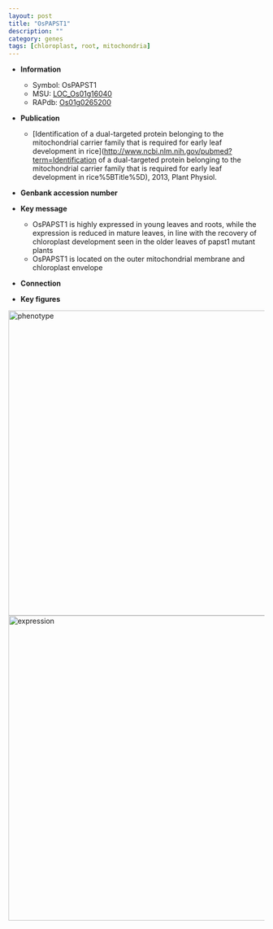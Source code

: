 ```yaml
---
layout: post
title: "OsPAPST1"
description: ""
category: genes
tags: [chloroplast, root, mitochondria]
---
```


* **Information**  
    + Symbol: OsPAPST1  
    + MSU: [LOC_Os01g16040](http://rice.plantbiology.msu.edu/cgi-bin/ORF_infopage.cgi?orf=LOC_Os01g16040)  
    + RAPdb: [Os01g0265200](http://rapdb.dna.affrc.go.jp/viewer/gbrowse_details/irgsp1?name=Os01g0265200)  

* **Publication**  
    + [Identification of a dual-targeted protein belonging to the mitochondrial carrier family that is required for early leaf development in rice](http://www.ncbi.nlm.nih.gov/pubmed?term=Identification of a dual-targeted protein belonging to the mitochondrial carrier family that is required for early leaf development in rice%5BTitle%5D), 2013, Plant Physiol.

* **Genbank accession number**  

* **Key message**  
    + OsPAPST1 is highly expressed in young leaves and roots, while the expression is reduced in mature leaves, in line with the recovery of chloroplast development seen in the older leaves of papst1 mutant plants
    + OsPAPST1 is located on the outer mitochondrial membrane and chloroplast envelope

* **Connection**  

* **Key figures**  
<img src="http://funRiceGenes.github.io/images/PAPST1.pheno.png" alt="phenotype"  style="width: 600px;"/>

<img src="http://funRiceGenes.github.io/images/PAPST1.exp.png" alt="expression"  style="width: 600px;"/>


